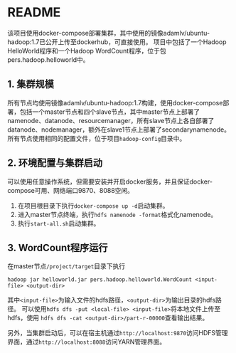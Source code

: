 # README
该项目使用docker-compose部署集群，其中使用的镜像adamlv/ubuntu-hadoop:1.7已公开上传至dockerhub，可直接使用。
项目中包括了一个Hadoop HelloWorld程序和一个Hadoop WordCount程序，位于包pers.hadoop.helloworld中。

## 1. 集群规模
所有节点均使用镜像adamlv/ubuntu-hadoop:1.7构建，使用docker-compose部署，包括一个master节点和四个slave节点，其中master节点上部署了
namenode、datanode、resourcemanager，所有slave节点上各自部署了datanode、nodemanager，额外在slave1节点上部署了secondarynamenode。
所有节点使用相同的配置文件，位于项目`hadoop-config`目录中。

## 2. 环境配置与集群启动
可以使用任意操作系统，但需要安装并开启docker服务，并且保证docker-compose可用、网络端口9870、8088空闲。
1. 在项目根目录下执行`docker-compose up -d`启动集群。
2. 进入master节点终端，执行`hdfs namenode -format`格式化namenode。
3. 执行`start-all.sh`启动集群。

## 3. WordCount程序运行
在master节点`/project/target`目录下执行
```shell
hadoop jar helloworld.jar pers.hadoop.helloworld.WordCount <input-file> <output-dir>
```
其中`<input-file>`为输入文件的hdfs路径，`<output-dir>`为输出目录的hdfs路径。
可以使用`hdfs dfs -put <local-file> <input-file>`将本地文件上传至hdfs，使用
`hdfs dfs -cat <output-dir>/part-r-00000`查看输出结果。

另外，当集群启动后，可以在宿主机通过`http://localhost:9870`访问HDFS管理界面，通过`http://localhost:8088`访问YARN管理界面。